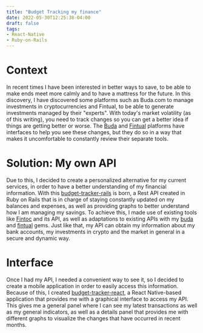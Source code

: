 ```yaml
---
title: "Budget Tracking my finance"
date: 2022-05-30T12:25:38-04:00
draft: false
tags:
- React-Native
- Ruby-on-Rails
---
```

# Context

In recent times I have been interested in better ways to save, to be able to
make ends meet more calmly and to have a mattress for the future. In this
discovery, I have discovered some platforms such as Buda.com to manage
investments in cryptocurrencies and Fintual, to be able to generate investments
managed by their "experts". With today's market volatility (as of this
writing), you need to track changes so you can get a better idea if
things are getting better or worse. The [Buda](https://buda.com) and [Fintual](https://fintual.cl)
platforms have interfaces to help you see these changes, but they do so in a
way that makes it uncomfortable to constantly review their separate tools.

# Solution: My own API

Due to this, I decided to create a personalized alternative for my current
services, in order to have a better understanding of my financial information.
With this [budget-tracker-rails](https://github.com/aenrione/budget-tracker-rails) is born, a Rest API created in Ruby on Rails
that is in charge of staying constantly updated on my balances and expenses, as
well as providing graphs to better understand how I am managing my savings. To
achieve this, I made use of existing tools like [Fintoc](https://fintoc.com/)
and its API, as well as adaptations to existing APIs with my [buda](https://github.com/aenrione/buda) and
[fintual](https://github.com/aenrione/fintual) gems. Just like that, my API can obtain my information about my bank
accounts, my investments in crypto and the market in general in a secure and
dynamic way.

# Interface
Once I had my API, I needed a convenient way to see it, so I decided to create
a mobile application in order to easily access this information. Because of this, I created
[budget-tracker-react](https://github.com/aenrione/budget-tracker-react), a
React Native-based application that provides me with a graphical
interface to access my API. This gives me a general panel where I can see my
latest transactions as well as my general indicators, as well as a details
panel that provides me with different graphs to visualize the changes that have
occurred in recent months.
